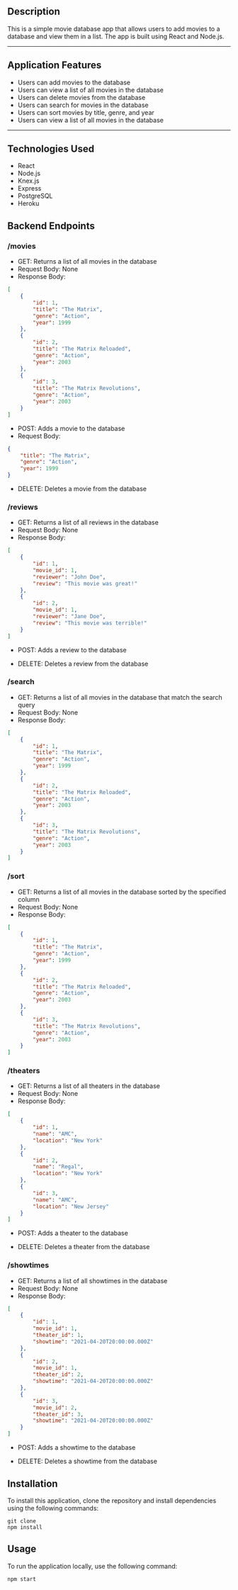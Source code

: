 ## Description

This is a simple movie database app that allows users to add movies to a database and view them in a list. The app is built using React and Node.js.

---

## Application Features

- Users can add movies to the database
- Users can view a list of all movies in the database
- Users can delete movies from the database
- Users can search for movies in the database
- Users can sort movies by title, genre, and year
- Users can view a list of all movies in the database

---

## Technologies Used

- React
- Node.js
- Knex.js
- Express
- PostgreSQL
- Heroku

## Backend Endpoints
### /movies
- GET: Returns a list of all movies in the database
- Request Body: None
- Response Body:
```JSON
[
    {
        "id": 1,
        "title": "The Matrix",
        "genre": "Action",
        "year": 1999
    },
    {
        "id": 2,
        "title": "The Matrix Reloaded",
        "genre": "Action",
        "year": 2003
    },
    {
        "id": 3,
        "title": "The Matrix Revolutions",
        "genre": "Action",
        "year": 2003
    }
]
```

- POST: Adds a movie to the database
- Request Body:
```JSON
{
    "title": "The Matrix",
    "genre": "Action",
    "year": 1999
}
```

- DELETE: Deletes a movie from the database

### /reviews
- GET: Returns a list of all reviews in the database
- Request Body: None
- Response Body:
```JSON
[
    {
        "id": 1,
        "movie_id": 1,
        "reviewer": "John Doe",
        "review": "This movie was great!"
    },
    {
        "id": 2,
        "movie_id": 1,
        "reviewer": "Jane Doe",
        "review": "This movie was terrible!"
    }
]
```

- POST: Adds a review to the database

- DELETE: Deletes a review from the database

### /search
- GET: Returns a list of all movies in the database that match the search query
- Request Body: None
- Response Body:
```JSON
[
    {
        "id": 1,
        "title": "The Matrix",
        "genre": "Action",
        "year": 1999
    },
    {
        "id": 2,
        "title": "The Matrix Reloaded",
        "genre": "Action",
        "year": 2003
    },
    {
        "id": 3,
        "title": "The Matrix Revolutions",
        "genre": "Action",
        "year": 2003
    }
]
```

### /sort
- GET: Returns a list of all movies in the database sorted by the specified column
- Request Body: None
- Response Body:
```JSON
[
    {
        "id": 1,
        "title": "The Matrix",
        "genre": "Action",
        "year": 1999
    },
    {
        "id": 2,
        "title": "The Matrix Reloaded",
        "genre": "Action",
        "year": 2003
    },
    {
        "id": 3,
        "title": "The Matrix Revolutions",
        "genre": "Action",
        "year": 2003
    }
]
```

### /theaters
- GET: Returns a list of all theaters in the database
- Request Body: None
- Response Body:
```JSON
[
    {
        "id": 1,
        "name": "AMC",
        "location": "New York"
    },
    {
        "id": 2,
        "name": "Regal",
        "location": "New York"
    },
    {
        "id": 3,
        "name": "AMC",
        "location": "New Jersey"
    }
]
```

- POST: Adds a theater to the database

- DELETE: Deletes a theater from the database

### /showtimes
- GET: Returns a list of all showtimes in the database
- Request Body: None
- Response Body:
```JSON
[
    {
        "id": 1,
        "movie_id": 1,
        "theater_id": 1,
        "showtime": "2021-04-20T20:00:00.000Z"
    },
    {
        "id": 2,
        "movie_id": 1,
        "theater_id": 2,
        "showtime": "2021-04-20T20:00:00.000Z"
    },
    {
        "id": 3,
        "movie_id": 2,
        "theater_id": 3,
        "showtime": "2021-04-20T20:00:00.000Z"
    }
]
```

- POST: Adds a showtime to the database

- DELETE: Deletes a showtime from the database

## Installation

To install this application, clone the repository and install dependencies using the following commands:

```
git clone
npm install
```

## Usage

To run the application locally, use the following command:

```
npm start
```
